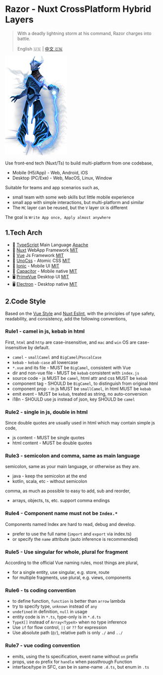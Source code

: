 ﻿# Razor - Nuxt CrossPlatform Hybrid Layers

> With a deadly lightning storm at his command, Razor charges into battle.
>
> English 🇺🇸 | [中文 🇨🇳](readme-zh.md)

![razor](./razor.png)

Use front-end tech (Nuxt/Ts) to build multi-platform from one codebase,

* Mobile (H5/App) - Web, Android, iOS
* Desktop (PC/Exe) - Web, MacOS, Linux, Window

Suitable for teams and app scenarios such as,

* small team with some web skills but little mobile experience
* small app with simple interactions, but multi-platform and similar
* The `MC` layer can be reused, but the `V` layer `UX` is different

The goal is `Write App once, Apply almost anywhere`

## 1.Tech Arch

* 💎 [TypeScript](https://www.typescriptlang.org) Main Language [Apache]
* 🚀 [Nuxt](https://nuxt.com) WebApp Framework [MIT]
* 🧩 [Vue](https://vuejs.org) Js Framework [MIT]
* 💄 [UnoCss](https://unocss.dev) - Atomic CSS [MIT]
* 📱 [Ionic](https://ionicframework.com) - Mobile UI [MIT]
* 📱 [Capacitor](https://capacitorjs.com) - Mobile native [MIT]
* 🖥️ [PrimeVue](https://primevue.org) Desktop UI [MIT]
* 🖥️ [Electron](https://capacitor-community.github.io/electron) - Desktop native [MIT]

[MIT]: https://opensource.org/licenses/MIT
[Apache]: https://www.apache.org/licenses/LICENSE-2.0.html

## 2.Code Style

Based on the [Vue Style](https://vuejs.org/style-guide/) and [Nuxt Eslint](https://nuxt.com/docs/guide/concepts/code-style), with the principles of
type safety, readability, and consistency, add the following conventions,

### Rule1 - camel in js, kebab in html

First, `html` and `http` are case-insensitive, and `mac` and `win` OS are case-insensitive by default.

* `camel` - `smallCamel` and `BigCamel`/`PascalCase`
* `kebab` - `kebab-case` all lowercase
* `*.vue` and its file - MUST be `BigCamel`, consistent with Vue
* dir and non-vue file - MUST be `kebab` consistent with `index.js`
* source code - js MUST be `camel`, html attr and css MUST be `kebab`
* component tag - SHOULD be `BigCamel`, to distinguish from original html
* component prop - in js MUST be `smallCamel`, in html MUST be `kebab`
* emit event - MUST be `kebab`, treated as string, no auto-conversion
* i18n - SHOULD use js instead of json, key SHOULD be `camel`

### Rule2 - single in js, double in html

Since double quotes are usually used in html which may contain simple js code,

* js content - MUST be single quotes
* html content - MUST be double quotes

### Rule3 - semicolon and comma, same as main language

semicolon, same as your main language, or otherwise as they are.

* java - keep the semicolon at the end
* kotlin, scala, etc - without semicolon

comma, as much as possible to easy to add, sub and reorder,

* arrays, objects, ts, etc. support comma endings

### Rule4 - Component name must not be `Index.*`

Components named Index are hard to read, debug and develop.

* prefer to use the full name (`import` and `export` via index.ts)
* or specify the `name` attribute (auto inference is recommended)

### Rule5 - Use singular for whole, plural for fragment

According to the official Vue naming rules, most things are plural,

* for a single entity, use singular, e.g. store, route
* for multiple fragments, use plural, e.g. views, components

### Rule6 - ts coding convention

* to define function, `function` is better than `arrow` lambda
* try to specify type, `unknown` instead of `any`
* `undefined` in definition, `null` in usage
* entity code is in `*.ts`, type-only is in `*.d.ts`
* `TypeX[]` instead of `Array<TypeX>` when no type inference
* Use `if` for flow control, `||` or `??` for expression
* Use absolute path (`@/`), relative path is only `./` and `../`

### Rule7 - vue coding convention

* emits, using the ts specification, event name without `on` prefix
* props, use `do` prefix for `handle` when passthrough Function
* interface/type in SFC, can be in same-name `.d.ts`, but enum in `.ts`
